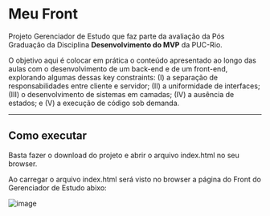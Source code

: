 # Meu Front

Projeto Gerenciador de Estudo que faz parte da avaliação da Pós Graduação da Disciplina **Desenvolvimento do MVP** da PUC-Rio.

O objetivo aqui é colocar em prática o conteúdo apresentado ao longo das aulas com o desenvolvimento de um back-end e de um front-end, explorando algumas dessas key constraints: (I) a separação de responsabilidades entre cliente e servidor; (II) a uniformidade de interfaces; (III) o desenvolvimento de sistemas em camadas; (IV) a ausência de estados; e (V) a execução de código sob demanda.

---
## Como executar

Basta fazer o download do projeto e abrir o arquivo index.html no seu browser.

Ao carregar o arquivo index.html será visto no browser a página do Front do Gerenciador de Estudo abixo:

![image](https://user-images.githubusercontent.com/6364605/235326172-29b989f8-d464-493e-b2f1-cc75b666061d.png)


